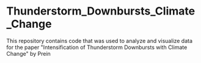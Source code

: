 # Thunderstorm_Downbursts_Climate_Change
This repository contains code that was used to analyze and visualize data for the paper "Intensification of Thunderstorm Downbursts with Climate Change" by Prein
